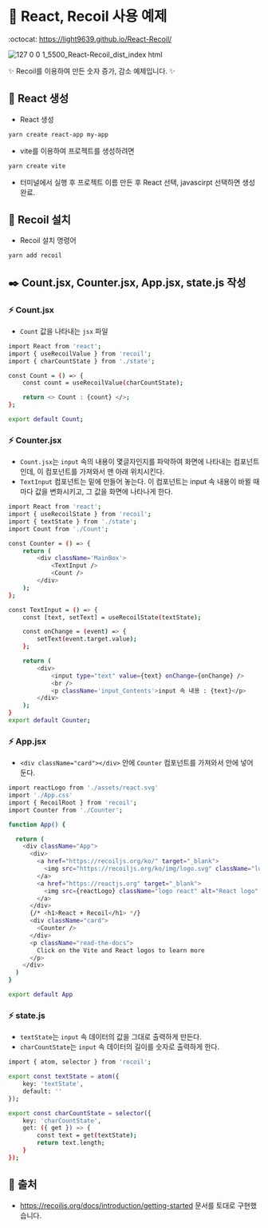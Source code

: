 # 📂 React, Recoil 사용 예제
:octocat: https://light9639.github.io/React-Recoil/

![127 0 0 1_5500_React-Recoil_dist_index html](https://user-images.githubusercontent.com/95972251/201916379-e920630a-753b-4799-89b8-b3cd0f3c394e.png)

:sparkles: Recoil를 이용하여 만든 숫자 증가, 감소 예제입니다. :sparkles:
## :tada: React 생성
- React 생성
```bash
yarn create react-app my-app
```

- vite를 이용하여 프로젝트를 생성하려면

```bash
yarn create vite
```
- 터미널에서 실행 후 프로젝트 이름 만든 후 React 선택, javascirpt 선택하면 생성 완료.
## 🚝 Recoil 설치
- Recoil 설치 명령어
```bash
yarn add recoil
```

## ✒️ Count.jsx, Counter.jsx, App.jsx, state.js 작성
### :zap: Count.jsx
- `Count` 값을 나타내는 `jsx` 파일
```bash
import React from 'react';
import { useRecoilValue } from 'recoil';
import { charCountState } from './state';

const Count = () => {
    const count = useRecoilValue(charCountState);

    return <> Count : {count} </>;
};

export default Count;
```

### :zap: Counter.jsx
- `Count.jsx`는 `input` 속의 내용이 몇글자인지를 파악하여 화면에 나타내는 컴포넌트인데, 이 컴포넌트를 가져와서 맨 아래 위치시킨다.
- `TextInput` 컴포넌트는 밑에 만들어 놓는다. 이 컴포넌트는 input 속 내용이 바뀔 때마다 값을 변화시키고, 그 값을 화면에 나타나게 한다.
```bash
import React from 'react';
import { useRecoilState } from 'recoil';
import { textState } from './state';
import Count from './Count';

const Counter = () => {
    return (
        <div className='MainBox'>
            <TextInput />
            <Count />
        </div>
    );
};

const TextInput = () => {
    const [text, setText] = useRecoilState(textState);

    const onChange = (event) => {
        setText(event.target.value);
    };

    return (
        <div>
            <input type="text" value={text} onChange={onChange} />
            <br />
            <p className='input_Contents'>input 속 내용 : {text}</p>
        </div>
    );
}
export default Counter;
```

### :zap: App.jsx
- `<div className="card"></div>` 안에 `Counter` 컴포넌트를 가져와서 안에 넣어둔다.
```bash
import reactLogo from './assets/react.svg'
import './App.css'
import { RecoilRoot } from 'recoil';
import Counter from './Counter';

function App() {

  return (
    <div className="App">
      <div>
        <a href="https://recoiljs.org/ko/" target="_blank">
          <img src="https://recoiljs.org/ko/img/logo.svg" className="logo" alt="Vite logo" />
        </a>
        <a href="https://reactjs.org" target="_blank">
          <img src={reactLogo} className="logo react" alt="React logo" />
        </a>
      </div>
      {/* <h1>React + Recoil</h1> */}
      <div className="card">
        <Counter />
      </div>
      <p className="read-the-docs">
        Click on the Vite and React logos to learn more
      </p>
    </div>
  )
}

export default App
```

### :zap: state.js
- `textState`는 `input` 속 데이터의 값을 그대로 출력하게 만든다.
- `charCountState`는 `input` 속 데이터의 길이를 숫자로 출력하게 한다.
```bash
import { atom, selector } from 'recoil';

export const textState = atom({
    key: 'textState',
    default: ''
});

export const charCountState = selector({
    key: 'charCountState',
    get: ({ get }) => {
        const text = get(textState);
        return text.length;
    }
});
```

## 📎 출처
- https://recoiljs.org/docs/introduction/getting-started 문서를 토대로 구현했습니다.
